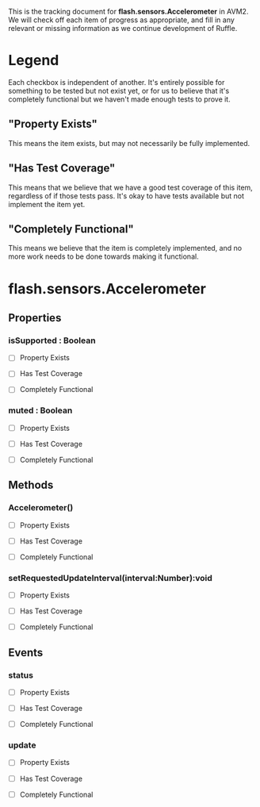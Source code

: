 This is the tracking document for **flash.sensors.Accelerometer** in AVM2. We will check off each item of progress as appropriate, and fill in any relevant or missing information as we continue development of Ruffle.
# Legend

Each checkbox is independent of another. It's entirely possible for something to be tested but not exist yet, or for us to believe that it's completely functional but we haven't made enough tests to prove it.
## "Property Exists"

This means the item exists, but may not necessarily be fully implemented.
## "Has Test Coverage"

This means that we believe that we have a good test coverage of this item, regardless of if those tests pass. It's okay to have tests available but not implement the item yet.
## "Completely Functional"

This means we believe that the item is completely implemented, and no more work needs to be done towards making it functional.
# flash.sensors.Accelerometer
## Properties
### isSupported : Boolean

* [ ] Property Exists

* [ ] Has Test Coverage

* [ ] Completely Functional


### muted : Boolean

* [ ] Property Exists

* [ ] Has Test Coverage

* [ ] Completely Functional


## Methods
### Accelerometer()

* [ ] Property Exists

* [ ] Has Test Coverage

* [ ] Completely Functional


### setRequestedUpdateInterval(interval:Number):void

* [ ] Property Exists

* [ ] Has Test Coverage

* [ ] Completely Functional


## Events
### status

* [ ] Property Exists

* [ ] Has Test Coverage

* [ ] Completely Functional


### update

* [ ] Property Exists

* [ ] Has Test Coverage

* [ ] Completely Functional
